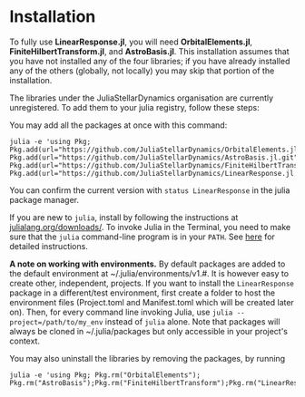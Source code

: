 # Installation

To fully use **LinearResponse.jl**, you will need **OrbitalElements.jl**, **FiniteHilbertTransform.jl**, and **AstroBasis.jl**. This installation assumes that you have not installed any of the four libraries; if you have already installed any of the others (globally, not locally) you may skip that portion of the installation.

The libraries under the JuliaStellarDynamics organisation are currently unregistered. To add them to your julia registry, follow these steps:

You may add all the packages at once with this command:

```
julia -e 'using Pkg; Pkg.add(url="https://github.com/JuliaStellarDynamics/OrbitalElements.jl.git"); Pkg.add(url="https://github.com/JuliaStellarDynamics/AstroBasis.jl.git"); Pkg.add(url="https://github.com/JuliaStellarDynamics/FiniteHilbertTransform.jl.git"); Pkg.add(url="https://github.com/JuliaStellarDynamics/LinearResponse.jl.git")'
```

You can confirm the current version with `status LinearResponse` in the julia package manager.

If you are new to `julia`, install by following the instructions at [julialang.org/downloads/](https://julialang.org/downloads/). To invoke Julia in the Terminal, you need to make sure that the `julia` command-line program is in your `PATH`. 
See [here](https://julialang.org/downloads/platform/#optional_add_julia_to_path) for detailed instructions.

**A note on working with environments.** By default packages are added to the default environment at ~/.julia/environments/v1.#. It is however easy to create other, independent, projects. If you want to install the `LinearResponse` package in a different/test environment, first create a folder to host the environment files (Project.toml and Manifest.toml which will be created later on). Then, for every command line invoking Julia, use `julia --project=/path/to/my_env` instead of `julia` alone. Note that packages will always be cloned in ~/.julia/packages but only accessible in your project's context.

You may also uninstall the libraries by removing the packages, by running

```
julia -e 'using Pkg; Pkg.rm("OrbitalElements"); Pkg.rm("AstroBasis");Pkg.rm("FiniteHilbertTransform");Pkg.rm("LinearResponse");'
```

